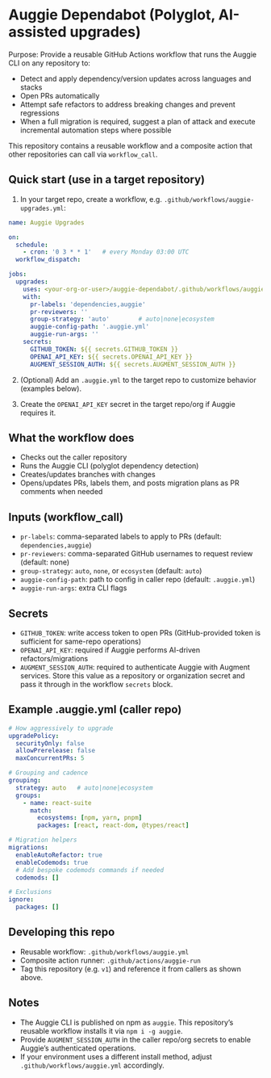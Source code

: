 # Auggie Dependabot (Polyglot, AI-assisted upgrades)

Purpose: Provide a reusable GitHub Actions workflow that runs the Auggie CLI on any repository to:
- Detect and apply dependency/version updates across languages and stacks
- Open PRs automatically
- Attempt safe refactors to address breaking changes and prevent regressions
- When a full migration is required, suggest a plan of attack and execute incremental automation steps where possible

This repository contains a reusable workflow and a composite action that other repositories can call via `workflow_call`.

## Quick start (use in a target repository)

1) In your target repo, create a workflow, e.g. `.github/workflows/auggie-upgrades.yml`:

```yaml
name: Auggie Upgrades

on:
  schedule:
    - cron: '0 3 * * 1'   # every Monday 03:00 UTC
  workflow_dispatch:

jobs:
  upgrades:
    uses: <your-org-or-user>/auggie-dependabot/.github/workflows/auggie.yml@v1
    with:
      pr-labels: 'dependencies,auggie'
      pr-reviewers: ''
      group-strategy: 'auto'        # auto|none|ecosystem
      auggie-config-path: '.auggie.yml'
      auggie-run-args: ''
    secrets:
      GITHUB_TOKEN: ${{ secrets.GITHUB_TOKEN }}
      OPENAI_API_KEY: ${{ secrets.OPENAI_API_KEY }}
      AUGMENT_SESSION_AUTH: ${{ secrets.AUGMENT_SESSION_AUTH }}
```

2) (Optional) Add an `.auggie.yml` to the target repo to customize behavior (examples below).

3) Create the `OPENAI_API_KEY` secret in the target repo/org if Auggie requires it.

## What the workflow does
- Checks out the caller repository
- Runs the Auggie CLI (polyglot dependency detection)
- Creates/updates branches with changes
- Opens/updates PRs, labels them, and posts migration plans as PR comments when needed

## Inputs (workflow_call)
- `pr-labels`: comma-separated labels to apply to PRs (default: `dependencies,auggie`)
- `pr-reviewers`: comma-separated GitHub usernames to request review (default: none)
- `group-strategy`: `auto`, `none`, or `ecosystem` (default: `auto`)
- `auggie-config-path`: path to config in caller repo (default: `.auggie.yml`)
- `auggie-run-args`: extra CLI flags

## Secrets
- `GITHUB_TOKEN`: write access token to open PRs (GitHub-provided token is sufficient for same-repo operations)
- `OPENAI_API_KEY`: required if Auggie performs AI-driven refactors/migrations
- `AUGMENT_SESSION_AUTH`: required to authenticate Auggie with Augment services. Store this value as a repository or organization secret and pass it through in the workflow `secrets` block.

## Example .auggie.yml (caller repo)
```yaml
# How aggressively to upgrade
upgradePolicy:
  securityOnly: false
  allowPrerelease: false
  maxConcurrentPRs: 5

# Grouping and cadence
grouping:
  strategy: auto   # auto|none|ecosystem
  groups:
    - name: react-suite
      match:
        ecosystems: [npm, yarn, pnpm]
        packages: [react, react-dom, @types/react]

# Migration helpers
migrations:
  enableAutoRefactor: true
  enableCodemods: true
  # Add bespoke codemods commands if needed
  codemods: []

# Exclusions
ignore:
  packages: []
```

## Developing this repo
- Reusable workflow: `.github/workflows/auggie.yml`
- Composite action runner: `.github/actions/auggie-run`
- Tag this repository (e.g. `v1`) and reference it from callers as shown above.

## Notes
- The Auggie CLI is published on npm as `auggie`. This repository’s reusable workflow installs it via `npm i -g auggie`.
- Provide `AUGMENT_SESSION_AUTH` in the caller repo/org secrets to enable Auggie’s authenticated operations.
- If your environment uses a different install method, adjust `.github/workflows/auggie.yml` accordingly.

